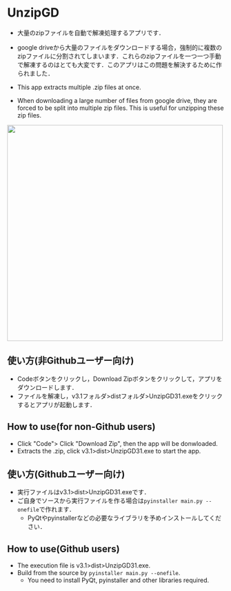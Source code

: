 # UnzipGD

- 大量のzipファイルを自動で解凍処理するアプリです．
- google driveから大量のファイルをダウンロードする場合，強制的に複数のzipファイルに分割されてしまいます．これらのzipファイルを一つ一つ手動で解凍するのはとても大変です．このアプリはこの問題を解決するために作られました．

- This app extracts multiple .zip files at once.
- When downloading a large number of files from google drive, they are forced to be split into multiple zip files. This is useful for unzipping these zip files.

<img src="portrait_midjourney.png" width="500">   


## 使い方(非Githubユーザー向け)
- Codeボタンをクリックし，Download Zipボタンをクリックして，アプリをダウンロードします．
- ファイルを解凍し，v3.1フォルダ>distフォルダ>UnzipGD31.exeをクリックするとアプリが起動します．

## How to use(for non-Github users)
- Click "Code"> Click "Download Zip", then the app will be donwloaded.
- Extracts the .zip, click v3.1>dist>UnzipGD31.exe to start the app.

## 使い方(Githubユーザー向け)
- 実行ファイルはv3.1>dist>UnzipGD31.exeです．
- ご自身でソースから実行ファイルを作る場合は`pyinstaller main.py --onefile`で作れます．
  - PyQtやpyinstallerなどの必要なライブラリを予めインストールしてください．

## How to use(Github users)
- The execution file is v3.1>dist>UnzipGD31.exe.
- Build from the source by `pyinstaller main.py --onefile`.
  - You need to install PyQt, pyinstaller and other libraries required.
